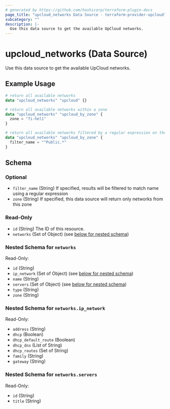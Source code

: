 ```yaml
---
# generated by https://github.com/hashicorp/terraform-plugin-docs
page_title: "upcloud_networks Data Source - terraform-provider-upcloud"
subcategory: ""
description: |-
  Use this data source to get the available UpCloud networks.
---
```


# upcloud_networks (Data Source)

Use this data source to get the available UpCloud networks.

## Example Usage

```terraform
# return all available networks
data "upcloud_networks" "upcloud" {}

# return all available networks within a zone
data "upcloud_networks" "upcloud_by_zone" {
  zone = "fi-hel1"
}

# return all available networks filtered by a regular expression on the name of the network
data "upcloud_networks" "upcloud_by_zone" {
  filter_name = "^Public.*"
}
```

<!-- schema generated by tfplugindocs -->
## Schema

### Optional

- `filter_name` (String) If specified, results will be filtered to match name using a regular expression
- `zone` (String) If specified, this data source will return only networks from this zone

### Read-Only

- `id` (String) The ID of this resource.
- `networks` (Set of Object) (see [below for nested schema](#nestedatt--networks))

<a id="nestedatt--networks"></a>
### Nested Schema for `networks`

Read-Only:

- `id` (String)
- `ip_network` (Set of Object) (see [below for nested schema](#nestedobjatt--networks--ip_network))
- `name` (String)
- `servers` (Set of Object) (see [below for nested schema](#nestedobjatt--networks--servers))
- `type` (String)
- `zone` (String)

<a id="nestedobjatt--networks--ip_network"></a>
### Nested Schema for `networks.ip_network`

Read-Only:

- `address` (String)
- `dhcp` (Boolean)
- `dhcp_default_route` (Boolean)
- `dhcp_dns` (List of String)
- `dhcp_routes` (Set of String)
- `family` (String)
- `gateway` (String)


<a id="nestedobjatt--networks--servers"></a>
### Nested Schema for `networks.servers`

Read-Only:

- `id` (String)
- `title` (String)


